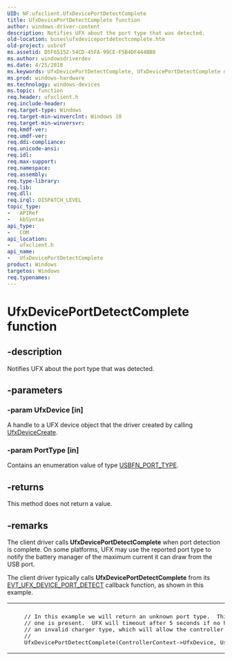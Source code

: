 ```yaml
---
UID: NF:ufxclient.UfxDevicePortDetectComplete
title: UfxDevicePortDetectComplete function
author: windows-driver-content
description: Notifies UFX about the port type that was detected.
old-location: buses\ufxdeviceportdetectcomplete.htm
old-project: usbref
ms.assetid: D5F65152-54CD-45FA-99CE-F5B4DF444BB8
ms.author: windowsdriverdev
ms.date: 4/25/2018
ms.keywords: UfxDevicePortDetectComplete, UfxDevicePortDetectComplete method [Buses], buses.ufxdeviceportdetectcomplete, ufxclient/UfxDevicePortDetectComplete
ms.prod: windows-hardware
ms.technology: windows-devices
ms.topic: function
req.header: ufxclient.h
req.include-header: 
req.target-type: Windows
req.target-min-winverclnt: Windows 10
req.target-min-winversvr: 
req.kmdf-ver: 
req.umdf-ver: 
req.ddi-compliance: 
req.unicode-ansi: 
req.idl: 
req.max-support: 
req.namespace: 
req.assembly: 
req.type-library: 
req.lib: 
req.dll: 
req.irql: DISPATCH_LEVEL
topic_type:
-	APIRef
-	kbSyntax
api_type:
-	COM
api_location:
-	ufxclient.h
api_name:
-	UfxDevicePortDetectComplete
product: Windows
targetos: Windows
req.typenames: 
---
```


# UfxDevicePortDetectComplete function


## -description


Notifies UFX about the port type that was detected.


## -parameters




### -param UfxDevice [in]

A handle to a UFX device object that the driver created by calling <a href="https://msdn.microsoft.com/library/windows/hardware/mt187951">UfxDeviceCreate</a>.


### -param PortType [in]

Contains an enumeration value of type <a href="https://msdn.microsoft.com/library/windows/hardware/mt188004">USBFN_PORT_TYPE</a>.


## -returns



This method does not return a value.




## -remarks



The client driver calls <b>UfxDevicePortDetectComplete</b> when port detection is complete. On some platforms, UFX may use the reported port type to notify the battery manager of the maximum current it can draw from the USB port.

The client driver typically calls <b>UfxDevicePortDetectComplete</b> from its <a href="https://msdn.microsoft.com/library/windows/hardware/mt187855">EVT_UFX_DEVICE_PORT_DETECT</a> callback function, as shown in this example.

<div class="code"><span codelanguage=""><table>
<tr>
<th></th>
</tr>
<tr>
<td>
<pre>    // In this example we will return an unknown port type.  This will allow UFX to connect to a host if
    // one is present.  UFX will timeout after 5 seconds if no host is present and transition to
    // an invalid charger type, which will allow the controller to exit D0.
    //
    UfxDevicePortDetectComplete(ControllerContext-&gt;UfxDevice, UsbfnUnknownPort);
</pre>
</td>
</tr>
</table></span></div>



